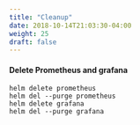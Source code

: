 ```yaml
---
title: "Cleanup"
date: 2018-10-14T21:03:30-04:00
weight: 25
draft: false
---
```


#### Delete Prometheus and grafana
```
helm delete prometheus
helm del --purge prometheus
helm delete grafana
helm del --purge grafana
```
